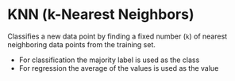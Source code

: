 # KNN (k-Nearest Neighbors)

Classifies a new data point by finding a fixed number (`k`) of nearest neighboring data points from the training set.
- For classification the majority label is used as the class
- For regression the average of the values is used as the value
